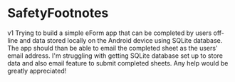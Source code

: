 # SafetyFootnotes
v1
Trying to build a simple eForm app that can be completed by users off-line and data stored locally on the Android device 
using SQLite database. The app should than be able to email the completed sheet as the users' email address. I'm struggling
with getting SQLite database set up to store data and also email feature to submit completed sheets. Any help would be greatly
appreciated!
